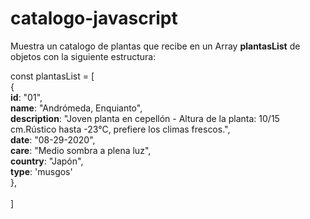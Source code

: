# catalogo-javascript
Muestra un catalogo de plantas que recibe en un Array **plantasList** de objetos con la siguiente estructura:

const plantasList = [\
    {\
    **id**: "01",\
    **name**: "Andrómeda, Enquianto", \
    **description**: "Joven planta en cepellón - Altura de la planta: 10/15 cm.Rústico hasta -23°C, prefiere los climas frescos.", \
    **date**: "08-29-2020", \
    **care**: "Medio sombra a plena luz", \
    **country**: "Japón", \
    **type**: 'musgos' \
    },\
\
   ]
